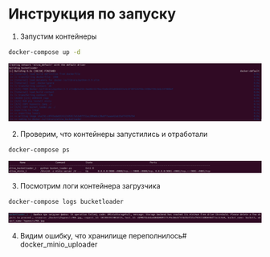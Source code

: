 # Инструкция по запуску

1. Запустим контейнеры

```bash
docker-compose up -d
```

![](./readme_images/execute.png)


2. Проверим, что контейнеры запустились и отработали

```bash
docker-compose ps
```

![](./readme_images/containers.png)


3. Посмотрим логи контейнера загрузчика

```bash
docker-compose logs bucketloader
```

![](./readme_images/error.png)


4. Видим ошибку, что хранилище переполнилось# docker_minio_uploader
